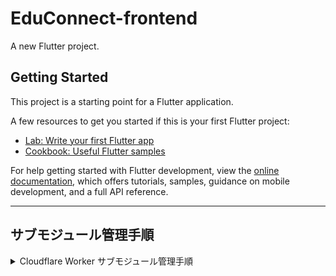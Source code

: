 # EduConnect-frontend

A new Flutter project.

## Getting Started

This project is a starting point for a Flutter application.

A few resources to get you started if this is your first Flutter project:

- [Lab: Write your first Flutter app](https://docs.flutter.dev/get-started/codelab)
- [Cookbook: Useful Flutter samples](https://docs.flutter.dev/cookbook)

For help getting started with Flutter development, view the
[online documentation](https://docs.flutter.dev/), which offers tutorials,
samples, guidance on mobile development, and a full API reference.

---

## サブモジュール管理手順

<details>
<summary>Cloudflare Worker サブモジュール管理手順</summary>

このプロジェクトでは、Cloudflare Worker を **Git Submodule** として管理しています。  
以下の手順で `cloudflare` フォルダを独立したリポジトリとして管理し、メインプロジェクトと連携しています。

## **🛠 1. Cloudflare Worker 用リポジトリを作成**
Cloudflare Worker のコードを独立したリポジトリに管理する場合、以下の手順で作成します。

```sh
# cloudflare フォルダ内で Git リポジトリを初期化
cd cloudflare
git init

# GitHub または GitLab にリモートリポジトリを作成し、登録
git remote add origin https://github.com/your-org/cloudflare-worker.git

# 初回コミットとプッシュ
git add .
git commit -m "Initial commit for Cloudflare Worker"
git push -u origin main
```

---

## **💌 2. メインプロジェクトにサブモジュールとして追加**
メインプロジェクトに `cloudflare` を **サブモジュール** として登録するには、以下を実行します。

```sh
cd your-main-project

# サブモジュールとして Cloudflare Worker リポジトリを追加
git submodule add https://github.com/your-org/cloudflare-worker.git cloudflare

# 変更をコミット
git commit -m "Added Cloudflare Worker as submodule"
```

---

## **🔄 3. サブモジュールのクローン方法**
メインプロジェクトを **最初にクローン** する際、以下のコマンドでサブモジュールも同時に取得できます。

```sh
git clone --recurse-submodules https://github.com/your-org/main-project.git
```

もし、通常の `git clone` を実行してしまった場合は、以下のコマンドでサブモジュールを取得できます。

```sh
git submodule update --init --recursive
```

---

## **🚀 4. サブモジュールの更新**
### **Cloudflare Worker 側の変更をメインプロジェクトに反映**
Cloudflare Worker 側のリポジトリに **更新があった場合**、メインプロジェクトで以下を実行します。

```sh
cd cloudflare

# 最新の変更を取得
git pull origin main

cd ..

# メインプロジェクトに変更を反映
git add cloudflare
git commit -m "Update Cloudflare Worker submodule"
git push origin main
```

---

## **📄 5. Cloudflare Worker 側の変更をプッシュ**
Cloudflare Worker に **直接変更を加えた場合** は、通常の Git コマンドで push できます。

```sh
cd cloudflare

# 変更をコミット & プッシュ
git add .
git commit -m "Updated Cloudflare Worker"
git push origin main
```

</details>
